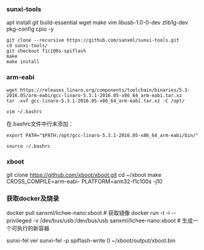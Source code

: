 ### sunxi-tools

apt install git build-essential wget make vim libusb-1.0-0-dev zlib1g-dev pkg-config cpio -y

``` shell
git clone --recursive https://github.com/sanxml/sunxi-tools.git
cd sunxi-tools/
git checkout f1c100s-spiflash
make
make install
```

### arm-eabi
``` shell
wget https://releases.linaro.org/components/toolchain/binaries/5.3-2016.05/arm-eabi/gcc-linaro-5.3.1-2016.05-x86_64_arm-eabi.tar.xz
tar -xvf gcc-linaro-5.3.1-2016.05-x86_64_arm-eabi.tar.xz -C /opt/
```

``` shell
vim ~/.bashrc
```
在.bashrc文件中行末添加：
```
export PATH="$PATH:/opt/gcc-linaro-5.3.1-2016.05-x86_64_arm-eabi/bin/"
```

```shell
source ~/.bashrc
```

### xboot

git clone https://github.com/xboot/xboot.git
cd ~/xboot
make CROSS_COMPILE=arm-eabi- PLATFORM=arm32-f1c100s -j10


### 获取docker及烧录

docker pull sanxml/lichee-nano:xboot # 获取镜像
docker run -t -i --privileged -v /dev/bus/usb:/dev/bus/usb sanxml/lichee-nano:xboot  # 生成一个可执行的新容器

sunxi-fel ver
sunxi-fel -p spiflash-write 0 ~/xboot/output/xboot.bin

